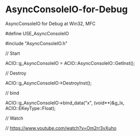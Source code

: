 # AsyncConsoleIO-for-Debug
AsyncConsoleIO for Debug at Win32, MFC

#define USE_AsyncConsoleIO

#include "AsyncConsoleIO.h"

// Start

ACIO::g_AsyncConsoleIO = ACIO::AsyncConsoleIO::GetInst();

// Destroy

ACIO::g_AsyncConsoleIO->DestroyInst();

// bind

ACIO::g_AsyncConsoleIO->bind_data("x", (void**)&g_lx, ACIO::EKeyType::Float);

// Watch

// https://www.youtube.com/watch?v=Om2rr3vXuho
